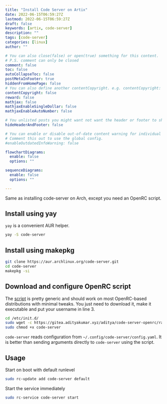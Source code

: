 ```yaml
---
title: "Install Code Server on Artix"
date: 2022-06-15T06:59:27Z
lastmod: 2022-06-15T06:59:27Z
draft: false 
keywords: [artix, code-server]
description: ""
tags: [code-server]
categories: [linux]
author: ""

# You can also close(false) or open(true) something for this content.
# P.S. comment can only be closed
comment: false
toc: false
autoCollapseToc: false
postMetaInFooter: true
hiddenFromHomePage: false
# You can also define another contentCopyright. e.g. contentCopyright: "This is another copyright."
contentCopyright: false
reward: false
mathjax: false
mathjaxEnableSingleDollar: false
mathjaxEnableAutoNumber: false

# You unlisted posts you might want not want the header or footer to show
hideHeaderAndFooter: false

# You can enable or disable out-of-date content warning for individual post.
# Comment this out to use the global config.
#enableOutdatedInfoWarning: false

flowchartDiagrams:
  enable: false
  options: ""

sequenceDiagrams: 
  enable: false
  options: ""

---
```

Same as installing code-server on Arch, except you need an OpenRC script.
<!--more-->

## Install using yay
`yay` is a convenient AUR helper. 
```bash
yay -S code-server 
```

## Install using makepkg
```bash 
git clone https://aur.archlinux.org/code-server.git
cd code-server
makepkg -si 
```

## Download and configure OpenRC script
The [script](https://gitea.adityakumar.xyz/aditya/code-server-openrc) is pretty generic and should work on most OpenRC-based distributions with minimal tweaks. You just need to download it, make it executable and put your username in line 3.
```bash
cd /etc/init.d/
sudo wget -c https://gitea.adityakumar.xyz/aditya/code-server-openrc/raw/branch/master/code-server 
sudo chmod +x code-server 
```

`code-server` reads configuration from `~/.config/code-server/config.yaml`. It is better than sending arguments directly to `code-server` using the script.

## Usage
Start on boot with default runlevel
```bash
sudo rc-update add code-server default 
```

Start the service immediately
```bash
sudo rc-service code-server start 
```
